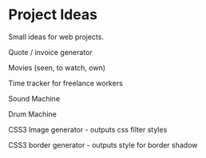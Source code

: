 # Project Ideas
Small ideas for web projects.

Quote / invoice generator

Movies (seen, to watch, own)

Time tracker for freelance workers

Sound Machine

Drum Machine

CSS3 Image generator - outputs css filter styles

CSS3 border generator - outputs style for border shadow


